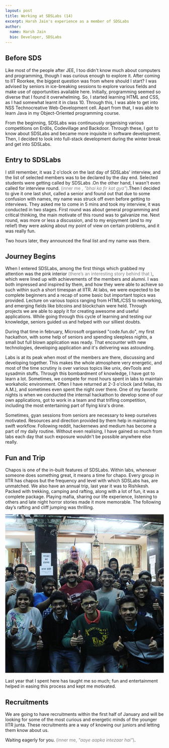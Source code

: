 ```yaml
---
layout: post
title: Working at SDSLabs (14)
excerpt: Harsh Jain's experience as a member of SDSLabs
author:
  name: Harsh Jain
  bio: Developer, SDSLabs
---
```


## Before SDS

Like most of the people after JEE, I too didn't know much about computers and programming, though I was curious enough to explore it. After coming to IIT Roorkee, the biggest question was from where should I start?
I was advised by seniors in ice-breaking sessions to explore various fields and make use of opportunities available here. Initially, programming seemed so diverse that I found it overwhelming. So, I started learning HTML and CSS, as I had somewhat learnt it in class 10. Through this, I was able to get into NSS Technocreative Web-Development cell. Apart from that, I was able to learn Java in my Object-Oriented programming course.

From the beginning, SDSLabs was continuously organising various competitions on Erdős, Codevillage and Backdoor. Through these, I got to know about SDSLabs and became more inquisite in software development. Then, I decided to look into full-stack development during the winter break and get into SDSLabs.

## Entry to SDSLabs

I still remember, it was 2 o'clock on the last day of SDSLabs' interview, and the list of selected members was to be declared by the day end. Selected students were getting called by SDSLabs .On the other hand, I wasn't even called for interview round. <span style="color:grey">(inner me , _"bhai ka fir kat gya"_)</span>.Then I decided to give it one last shot, called a senior and found out that due to some confusion with names, my name was struck off even before getting to interviews. They asked me to come in 5 mins and took my interview, it was conducted in two stages. First round was about general programming and critical thinking, the main motivate of this round was to galvanize me. Next round, was more or less a discussion, and to my enjoyment (and to my relief) they were asking about my point of view on certain problems, and it was really fun.

Two hours later, they announced the final list and my name was there.

## Journey Begins

When I entered SDSLabs, among the first things which grabbed my attention was the pink interior <span style="color: grey">(there’s an interesting story behind that )</span>, which were lined up with achievements of the members and alumni. I was both impressed and inspired by them, and how they were able to achieve so such  within such a short timespan at IITR. At labs, we were expected to be complete beginners and a recap of some basic but important topics was provided. Lecture on various topics ranging from HTML/CSS to networking, and emerging fields like bitcoins and blockchain were held. Through projects we are able to apply it for creating awesome and useful applications. While going through this cycle of learning and testing our knowledge, seniors guided us and helped with our silliest doubts.

During that time in february, Microsoft organised "code.fun.do", my first hackathon, with some help of seniors and spending sleepless nights, a small but full blown application was ready. That encounter with new technologies, developing application and it's delivering was astounding.

Labs is at its peak when most of the members are there, discussing and developing together. This makes the whole atmosphere very energetic, and most of the time scrutiny is over various topics like unix, devTools and sysadmin stuffs. Through this bombardment of knowledge, I have got to learn a lot. Sometimes, we compete for most hours spent in labs to maintain workaholic environment. Often I have returned at 2-3 o'clock (and fellas, its A.M.), and sometimes even spent the night over there. One of my favorite nights is when we conducted the internal hackathon to develop some of our own applications, got to work in a team and that trifling competition, including the most entertaining part of flying kira's drone.

Sometimes, gyan sessions from seniors are necessary to keep ourselves motivated. Resources and direction provided by them help in maintaining swift workflow. Following reddit, hackernews and medium has become a part of my daily routine. Without even realising, I have gained so much from labs each day that such exposure wouldn't be possible anywhere else really.

## Fun and Trip

Chapos is one of the in-built features of SDSLabs. Within labs, whenever someone does something great, it means a time for chapo. Every group in IITR has chapos but the frequency and level with which SDSLabs has, are unmatched. We also have an annual trip, last year it was to Rishikesh. Packed with trekking, camping and rafting, along with a lot of fun, it was a complete package. Playing mafia, sharing our life experience, listening to others and late night horror stories made it more memorable. The following day’s rafting and cliff jumping was thrilling.

![trip-pic](/images/posts/trip2017.jpg "SDSLabs Trip 2017")

Last year that I spent here has taught me so much; fun and entertainment helped in easing this process and kept me motivated.

## Recruitments

We are going to have recruitments within the first half of January and will be looking for some of the most curious and energetic minds of the younger IITR junta. These recruitments are a way of knowing our juniors and letting them know about us.

Waiting eagerly for you. <span style="color:grey">(inner me, _"aaye aapka intezaar hai"_)</span>.

